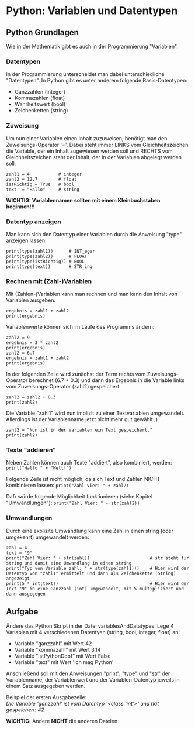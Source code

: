 # Python: Variablen und Datentypen

## Python Grundlagen
Wie in der Mathematik gibt es auch in der Programmierung "Variablen". 

### Datentypen
In der Programmierung unterscheidet man dabei unterschiedliche "Datentypen". In Python gibt es unter anderem folgende Basis-Datentypen:  
- Ganzzahlen                  (integer)
- Kommazahlen                 (float)
- Wahrheitswert               (bool)
- Zeichenketten               (string)  

### Zuweisung
Um nun einer Variablen einen Inhalt zuzuweisen, benötigt man den Zuweisungs-Operator '='. Dabei steht immer LINKS vom Gleichheitszeichen die Variable, der ein Inhalt zugewiesen werden soll und RECHTS vom Gleichheitszeichen steht der Inhalt, der in der Variablen abgelegt werden soll:            
```
zahl1 = 4           # integer
zahl2 = 12.7        # float
istRichtig = True   # bool
text  = "Hallo"     # string
```
**WICHTIG: Variablennamen sollten mit einem Kleinbuchstaben beginnen!!!**

### Datentyp anzeigen
Man kann sich den Datentyp einer Variablen durch die Anweisung "type" anzeigen lassen:  
```
print(type(zahl1))      # INT_eger
print(type(zahl2))      # FLOAT
print(type(istRichtig)) # BOOL
print(type(text))       # STR_ing
```

### Rechnen mit (Zahl-)Variablen
Mit (Zahlen-)Variablen kann man rechnen und man kann den Inhalt von Variablen ausgeben:  
```
ergebnis = zahl1 + zahl2
print(ergebnis)
```

Variablenwerte können sich im Laufe des Programms ändern:
```
zahl2 = 9
ergebnis = 3 * zahl2 
print(ergebnis)
zahl2 = 6.7
ergebnis = zahl1 + zahl2
print(ergebnis)
```

In der folgenden Zeile wird zunächst der Term rechts vom Zuweisungs-Operator berechnet (6.7 + 0.3) und dann das Ergebnis in die Variable links vom Zuweisungs-Operator (zahl2) gespeichert:
```
zahl2 = zahl2 + 0.3
print(zahl2)
```

Die Variable "zahl1" wird nun implizit zu einer Textvariablen umgewandelt. Allerdings ist der Variablenname jetzt nicht mehr gut gewählt ;)
```
zahl2 = "Nun ist in der Variablen ein Text gespeichert."
print(zahl2)
```


### Texte "addieren"
Neben Zahlen können auch Texte "addiert", also kombiniert, werden:
`print("Hallo " + "Welt!")`

Folgende Zeile ist nicht möglich, da sich Text und Zahlen NICHT kombinieren lassen:
`print("Zahl Vier: " + zahl2)`

Dafr würde folgende Möglichkeit funktionieren (siehe Kapitel "Umwandlungen"):
`print("Zahl Vier: " + str(zahl2))`

### Umwandlungen
Durch eine explizite Umwandlung kann eine Zahl in einen string (oder umgekehrt) umgewandelt werden:
```
zahl = 4
text = "9"
print("Zahl Vier: " + str(zahl))                       # str steht für string und damit eine Umwandlung in einen string
print("Typ von Variable zahl: " + str(type(zahl1)))    # Hier wird der Datentyp von "zahl1" ermittelt und dann als Zeichenkette (String) angezeigt
print(5 * int(text))                                   # Hier wird der Text "9" in eine Ganzzahl (int) umgewandelt, mit 5 multipliziert und dann ausgegegen
```

## Aufgabe
Ändere das Python Skript in der Datei variablesAndDatatypes. Lege 4 Variablen mit 4 verschiedenen Datentyen (string, bool, integer, float) an:
- Variable "ganzzahl" mit Wert 42
- Variable "kommazahl" mit Wert 3.14
- Variable "istPythonDoof" mit Wert False
- Variable "text" mit Wert 'Ich mag Python'  

Anschließend soll mit den Anweisungen "print", "type" und "str" der Variablenname, der Variablenwert und der Variablen-Datentyp jeweils in einem Satz ausgegeben werden. 

Beispiel der ersten Ausgabezeile:  
*Die Variable 'ganzzahl' ist vom Datentyp '<class 'int'>' und hat gespeichert: 42*

**WICHTIG:** Ändere **NICHT** die anderen Dateien
